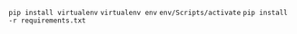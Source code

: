 ```pip install virtualenv```
```virtualenv env```
```env/Scripts/activate```
```pip install -r requirements.txt```
